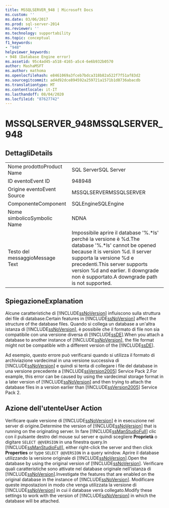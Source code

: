 ```yaml
---
title: MSSQLSERVER_948 | Microsoft Docs
ms.custom: ''
ms.date: 03/06/2017
ms.prod: sql-server-2014
ms.reviewer: ''
ms.technology: supportability
ms.topic: conceptual
f1_keywords:
- "948"
helpviewer_keywords:
- 948 (Database Engine error)
ms.assetid: 95c4ad45-a518-4165-a5c4-6e6b932b0570
author: MashaMSFT
ms.author: mathoma
ms.openlocfilehash: e8461069a3fceb7bdca318b82a522f7f51af83d2
ms.sourcegitcommit: ad4d92dce894592a259721a1571b1d8736abacdb
ms.translationtype: MT
ms.contentlocale: it-IT
ms.lasthandoff: 08/04/2020
ms.locfileid: "87627742"
---
```

# <a name="mssqlserver_948"></a><span data-ttu-id="5b266-102">MSSQLSERVER_948</span><span class="sxs-lookup"><span data-stu-id="5b266-102">MSSQLSERVER_948</span></span>
    
## <a name="details"></a><span data-ttu-id="5b266-103">Dettagli</span><span class="sxs-lookup"><span data-stu-id="5b266-103">Details</span></span>  
  
|||  
|-|-|  
|<span data-ttu-id="5b266-104">Nome prodotto</span><span class="sxs-lookup"><span data-stu-id="5b266-104">Product Name</span></span>|<span data-ttu-id="5b266-105">SQL Server</span><span class="sxs-lookup"><span data-stu-id="5b266-105">SQL Server</span></span>|  
|<span data-ttu-id="5b266-106">ID evento</span><span class="sxs-lookup"><span data-stu-id="5b266-106">Event ID</span></span>|<span data-ttu-id="5b266-107">948</span><span class="sxs-lookup"><span data-stu-id="5b266-107">948</span></span>|  
|<span data-ttu-id="5b266-108">Origine evento</span><span class="sxs-lookup"><span data-stu-id="5b266-108">Event Source</span></span>|<span data-ttu-id="5b266-109">MSSQLSERVER</span><span class="sxs-lookup"><span data-stu-id="5b266-109">MSSQLSERVER</span></span>|  
|<span data-ttu-id="5b266-110">Componente</span><span class="sxs-lookup"><span data-stu-id="5b266-110">Component</span></span>|<span data-ttu-id="5b266-111">SQLEngine</span><span class="sxs-lookup"><span data-stu-id="5b266-111">SQLEngine</span></span>|  
|<span data-ttu-id="5b266-112">Nome simbolico</span><span class="sxs-lookup"><span data-stu-id="5b266-112">Symbolic Name</span></span>|<span data-ttu-id="5b266-113">ND</span><span class="sxs-lookup"><span data-stu-id="5b266-113">NA</span></span>|  
|<span data-ttu-id="5b266-114">Testo del messaggio</span><span class="sxs-lookup"><span data-stu-id="5b266-114">Message Text</span></span>|<span data-ttu-id="5b266-115">Impossibile aprire il database '%.\*ls' perché la versione è %d.</span><span class="sxs-lookup"><span data-stu-id="5b266-115">The database '%.\*ls' cannot be opened because it is version %d.</span></span> <span data-ttu-id="5b266-116">Il server supporta la versione %d e precedenti.</span><span class="sxs-lookup"><span data-stu-id="5b266-116">This server supports version %d and earlier.</span></span> <span data-ttu-id="5b266-117">Il downgrade non è supportato.</span><span class="sxs-lookup"><span data-stu-id="5b266-117">A downgrade path is not supported.</span></span>|  
  
## <a name="explanation"></a><span data-ttu-id="5b266-118">Spiegazione</span><span class="sxs-lookup"><span data-stu-id="5b266-118">Explanation</span></span>  
 <span data-ttu-id="5b266-119">Alcune caratteristiche di [!INCLUDE[ssNoVersion](../../includes/ssnoversion-md.md)] influiscono sulla struttura dei file di database.</span><span class="sxs-lookup"><span data-stu-id="5b266-119">Certain features in [!INCLUDE[ssNoVersion](../../includes/ssnoversion-md.md)] affect the structure of the database files.</span></span> <span data-ttu-id="5b266-120">Quando si collega un database a un'altra istanza di [!INCLUDE[ssNoVersion](../../includes/ssnoversion-md.md)], è possibile che il formato di file non sia compatibile con una versione diversa di [!INCLUDE[ssDE](../../includes/ssde-md.md)].</span><span class="sxs-lookup"><span data-stu-id="5b266-120">When you attach a database to another instance of [!INCLUDE[ssNoVersion](../../includes/ssnoversion-md.md)], the file format might not be compatible with a different version of the [!INCLUDE[ssDE](../../includes/ssde-md.md)].</span></span>  
  
 <span data-ttu-id="5b266-121">Ad esempio, questo errore può verificarsi quando si utilizza il formato di archiviazione vardecimal in una versione successiva di [!INCLUDE[ssNoVersion](../../includes/ssnoversion-md.md)] e quindi si tenta di collegare i file del database in una versione precedente a [!INCLUDE[ssVersion2005](../../includes/ssversion2005-md.md)] Service Pack 2.</span><span class="sxs-lookup"><span data-stu-id="5b266-121">For example, this error can be caused by using the vardecimal storage format in a later version of [!INCLUDE[ssNoVersion](../../includes/ssnoversion-md.md)] and then trying to attach the database files in a version earlier than [!INCLUDE[ssVersion2005](../../includes/ssversion2005-md.md)] Service Pack 2.</span></span>  
  
## <a name="user-action"></a><span data-ttu-id="5b266-122">Azione dell'utente</span><span class="sxs-lookup"><span data-stu-id="5b266-122">User Action</span></span>  
 <span data-ttu-id="5b266-123">Verificare quale versione di [!INCLUDE[ssNoVersion](../../includes/ssnoversion-md.md)] è in esecuzione nel server di origine.</span><span class="sxs-lookup"><span data-stu-id="5b266-123">Determine the version of [!INCLUDE[ssNoVersion](../../includes/ssnoversion-md.md)] that is running on the originating server.</span></span> <span data-ttu-id="5b266-124">In fare [!INCLUDE[ssManStudioFull](../../includes/ssmanstudiofull-md.md)] clic con il pulsante destro del mouse sul server e quindi scegliere **Proprietà** o digitare `SELECT @@VERSION` in una finestra query.</span><span class="sxs-lookup"><span data-stu-id="5b266-124">In [!INCLUDE[ssManStudioFull](../../includes/ssmanstudiofull-md.md)], either right-click the server and then click **Properties** or type `SELECT @@VERSION` in a query window.</span></span> <span data-ttu-id="5b266-125">Aprire il database utilizzando la versione originale di [!INCLUDE[ssNoVersion](../../includes/ssnoversion-md.md)].</span><span class="sxs-lookup"><span data-stu-id="5b266-125">Open the database by using the original version of [!INCLUDE[ssNoVersion](../../includes/ssnoversion-md.md)].</span></span> <span data-ttu-id="5b266-126">Verificare quali caratteristiche sono attivate nel database originale nell'istanza di [!INCLUDE[ssNoVersion](../../includes/ssnoversion-md.md)].</span><span class="sxs-lookup"><span data-stu-id="5b266-126">Investigate the features that are enabled on the original database in the instance of [!INCLUDE[ssNoVersion](../../includes/ssnoversion-md.md)].</span></span> <span data-ttu-id="5b266-127">Modificare queste impostazioni in modo che venga utilizzata la versione di [!INCLUDE[ssNoVersion](../../includes/ssnoversion-md.md)] in cui il database verrà collegato.</span><span class="sxs-lookup"><span data-stu-id="5b266-127">Modify these settings to work with the version of [!INCLUDE[ssNoVersion](../../includes/ssnoversion-md.md)] in which the database will be attached.</span></span>  
  
  
